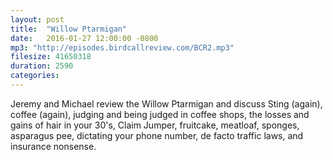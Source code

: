 ```yaml
---
layout: post
title:  "Willow Ptarmigan"
date:   2016-01-27 12:00:00 -0800
mp3: "http://episodes.birdcallreview.com/BCR2.mp3"
filesize: 41650318
duration: 2590
categories: 
---
```


Jeremy and Michael review the Willow Ptarmigan and discuss Sting (again), coffee (again), judging and being judged in coffee shops, the losses and gains of hair in your 30's, Claim Jumper, fruitcake, meatloaf, sponges, asparagus pee, dictating your phone number, de facto traffic laws, and insurance nonsense.
